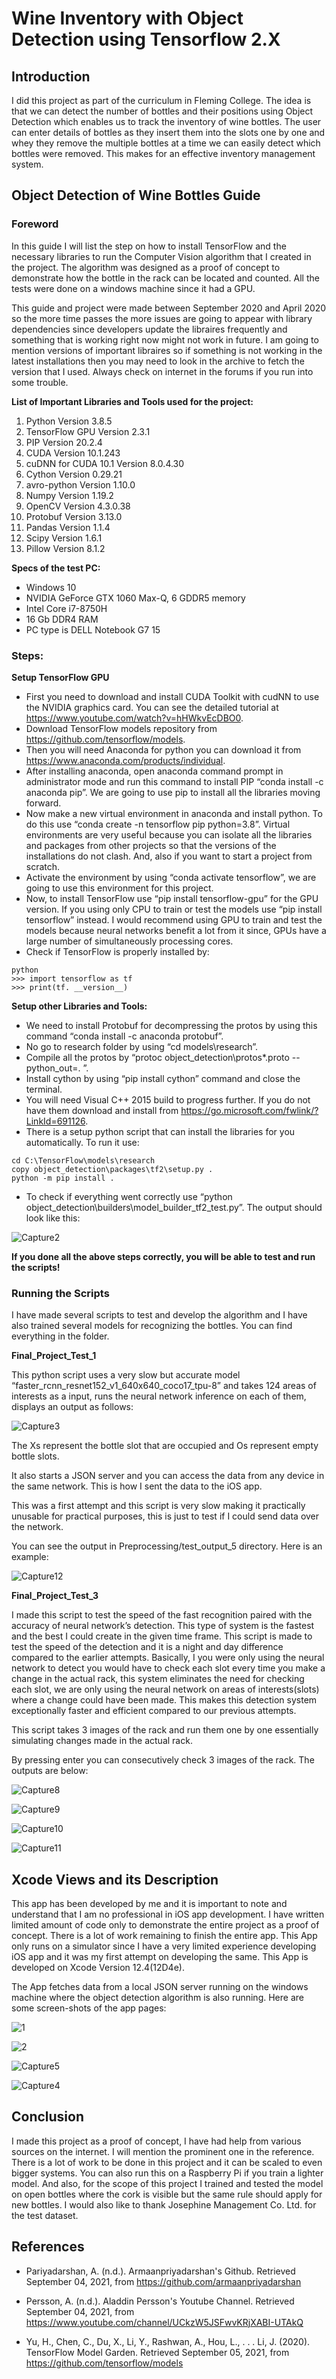 # Wine Inventory with Object Detection using Tensorflow 2.X

## Introduction

I did this project as part of the curriculum in Fleming College. The idea is that we can detect the number of bottles and their positions using Object Detection which enables us to track the inventory of wine bottles. The user can enter details of bottles as they insert them into the slots one by one and whey they remove the multiple bottles at a time we can easily detect which bottles were removed. This makes for an effective inventory management system.

## Object Detection of Wine Bottles Guide

### Foreword

In this guide I will list the step on how to install TensorFlow and the necessary libraries to run the Computer Vision algorithm that I created in the project. The algorithm was designed as a proof of concept to demonstrate how the bottle in the rack can be located and counted. All the tests were done on a windows machine since it had a GPU.

This guide and project were made between September 2020 and April 2020 so the more time passes the more issues are going to appear with library dependencies since developers update the libraires frequently and something that is working right now might not work in future. I am going to mention versions of important libraires so if something is not working in the latest installations then you may need to look in the archive to fetch the version that I used. Always check on internet in the forums if you run into some trouble.

**List of Important Libraries and Tools used for the project:**

1.	Python Version 3.8.5
2.	TensorFlow GPU Version 2.3.1
3.	PIP Version 20.2.4
4.	CUDA Version 10.1.243
5.	cuDNN for CUDA 10.1 Version 8.0.4.30
6.	Cython Version 0.29.21
7.	avro-python Version 1.10.0
8.	Numpy Version 1.19.2
9.	OpenCV Version 4.3.0.38
10.	Protobuf Version 3.13.0
11.	Pandas Version 1.1.4
12.	Scipy Version 1.6.1
13.	Pillow Version 8.1.2

**Specs of the test PC:**

* Windows 10
* NVIDIA GeForce GTX 1060 Max-Q, 6 GDDR5 memory
* Intel Core i7-8750H
* 16 Gb DDR4 RAM
* PC type is DELL Notebook G7 15

### Steps:

**Setup TensorFlow GPU**

* First you need to download and install CUDA Toolkit with cudNN to use the NVIDIA graphics card. You can see the detailed tutorial at https://www.youtube.com/watch?v=hHWkvEcDBO0.
* Download TensorFlow models repository from https://github.com/tensorflow/models.
* Then you will need Anaconda for python you can download it from https://www.anaconda.com/products/individual.
* After installing anaconda, open anaconda command prompt in administrator mode and run this command to install PIP “conda install -c anaconda pip”. We are going to use pip to install all the libraries moving forward.
* Now make a new virtual environment in anaconda and install python. To do this use “conda create -n tensorflow pip python=3.8”. Virtual environments are very useful because you can isolate all the libraries and packages from other projects so that the versions of the installations do not clash. And, also if you want to start a project from scratch.
* Activate the environment by using “conda activate tensorflow”, we are going to use this environment for this project.
* Now, to install TensorFlow use “pip install tensorflow-gpu” for the GPU version. If you using only CPU to train or test the models use “pip install tensorflow” instead. I would recommend using GPU to train and test the models because neural networks benefit a lot from it since, GPUs have a large number of simultaneously processing cores. 
* Check if TensorFlow is properly installed by:
```Shell
python
>>> import tensorflow as tf
>>> print(tf. __version__)
```

**Setup other Libraries and Tools:**

* We need to install Protobuf for decompressing the protos by using this command “conda install -c anaconda protobuf”.
* No go to research folder by using “cd models\research”.
* Compile all the protos by “protoc object_detection\protos\*.proto --python_out=. ”.
* Install cython by using “pip install cython” command and close the terminal.
* You will need Visual C++ 2015 build to progress further. If you do not have them download and install from https://go.microsoft.com/fwlink/?LinkId=691126.
* There is a setup python script that can install the libraries for you automatically. To run it use:
```Shell
cd C:\TensorFlow\models\research
copy object_detection\packages\tf2\setup.py .
python -m pip install .
```
* To check if everything went correctly use “python object_detection\builders\model_builder_tf2_test.py”. The output should look like this:

![Capture2](https://user-images.githubusercontent.com/89932233/132107035-f17d7709-9817-4c52-a726-e6ea423b434f.PNG)

**If you done all the above steps correctly, you will be able to test and run the scripts!**

### Running the Scripts

I have made several scripts to test and develop the algorithm and I have also trained several models for recognizing the bottles. You can find everything in the folder.

**Final_Project_Test_1**

This python script uses a very slow but accurate model “faster_rcnn_resnet152_v1_640x640_coco17_tpu-8” and takes 124 areas of interests as a input, runs the neural network inference on each of them, displays an output as follows:

![Capture3](https://user-images.githubusercontent.com/89932233/132107218-0da44706-7639-4185-aa09-4af58a9b99fa.PNG)

The Xs represent the bottle slot that are occupied and Os represent empty bottle slots.

It also starts a JSON server and you can access the data from any device in the same network. This is how I sent the data to the iOS app.

This was a first attempt and this script is very slow making it practically unusable for practical purposes, this is just to test if I could send data over the network.

You can see the output in Preprocessing/test_output_5 directory. Here is an example:

![Capture12](https://user-images.githubusercontent.com/89932233/132107904-1f392e49-9667-4f43-bc62-6e7b8fa3b2d7.PNG)

**Final_Project_Test_3**

I made this script to test the speed of the fast recognition paired with the accuracy of neural network’s detection. This type of system is the fastest and the best I could create in the given time frame. This script is made to test the speed of the detection and it is a night and day difference compared to the earlier attempts. Basically, I you were only using the neural network to detect you would have to check each slot every time you make a change in the actual rack, this system eliminates the need for checking each slot, we are only using the neural network on areas of interests(slots) where a change could have been made. This makes this detection system exceptionally faster and efficient compared to our previous attempts.

This script takes 3 images of the rack and run them one by one essentially simulating changes made in the actual rack.

By pressing enter you can consecutively check 3 images of the rack. The outputs are below:

![Capture8](https://user-images.githubusercontent.com/89932233/132107365-81ccdd63-97a4-4601-8372-bbce1e808280.PNG)

![Capture9](https://user-images.githubusercontent.com/89932233/132107368-9f5b670e-29b6-4341-87bc-2a8f0f62111e.PNG)

![Capture10](https://user-images.githubusercontent.com/89932233/132107369-337bf072-976d-48e4-9042-4a5febee0c15.PNG)

![Capture11](https://user-images.githubusercontent.com/89932233/132107370-03408e3f-aca6-41bb-b66d-8e2361ffcc60.PNG)


## Xcode Views and its Description

This app has been developed by me and it is important to note and understand that I am no professional in iOS app development. I have written limited amount of code only to demonstrate the entire project as a proof of concept. There is a lot of work remaining to finish the entire app. This App only runs on a simulator since I have a very limited experience developing iOS app and it was my first attempt on developing the same. This App is developed on Xcode Version 12.4(12D4e).

The App fetches data from a local JSON server running on the windows machine where the object detection algorithm is also running. Here are some screen-shots of the app pages:

![1](https://user-images.githubusercontent.com/89932233/132107936-0b138694-79d9-4f43-abdf-ccc86b194085.png)

![2](https://user-images.githubusercontent.com/89932233/132107939-71ca1150-4d2f-416c-9774-7e00d942a295.png)

![Capture5](https://user-images.githubusercontent.com/89932233/132108018-ee6528b0-0e98-4940-b13b-37d8bd63e23a.PNG)

![Capture4](https://user-images.githubusercontent.com/89932233/132108020-0d4ab5bf-6d57-4b31-8a2b-ee921c55b961.PNG)


## Conclusion

I made this project as a proof of concept, I have had help from various sources on the internet. I will mention the prominent one in the reference. There is a lot of work to be done in this project and it can be scaled to even bigger systems. You can also run this on a Raspberry Pi if you train a lighter model. And also, for the scope of this project I trained and tested the model on open bottles where the cork is visible but the same rule should apply for new bottles. I would also like to thank Josephine Management Co. Ltd. for the test dataset.

## References

* Pariyadarshan, A. (n.d.). Armaanpriyadarshan's Github. Retrieved September 04, 2021, 
        from https://github.com/armaanpriyadarshan
* Persson, A. (n.d.). Aladdin Persson's Youtube Channel. Retrieved September 04, 2021, 
        from https://www.youtube.com/channel/UCkzW5JSFwvKRjXABI-UTAkQ

* Yu, H., Chen, C., Du, X., Li, Y., Rashwan, A., Hou, L., . . . Li, J. (2020). TensorFlow Model Garden. Retrieved September 05, 2021, 
        from https://github.com/tensorflow/models

